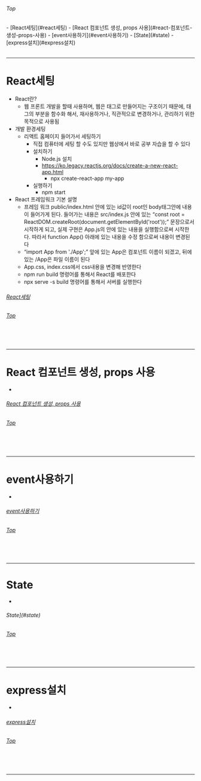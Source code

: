 ###### Top

<React>
- [React세팅](#react세팅)
- [React 컴포넌트 생성, props 사용](#react-컴포넌트-생성-props-사용)
- [event사용하기](#event사용하기)
- [State](#state)

<express>
- [express설치](#express설치)

<br/>
<br/>

***

# React세팅
  - React란?
    - 웹 프론트 개발을 할때 사용하며, 웹은 태그로 만들어지는 구조이기 때문에, 태그의 부분을 함수화 해서, 재사용하거나, 직관적으로 변경하거나, 관리하기 위한 목적으로 사용됨
  - 개발 환경세팅
    - 리액트 홈페이지 들어가서 세팅하기
      - 직접 컴퓨터에 세팅 할 수도 있지만 웹상에서 바로 공부 자습을 할 수 있다
      - 설치하기
        - Node.js 설치
        - https://ko.legacy.reactjs.org/docs/create-a-new-react-app.html 
          - npx create-react-app my-app 
      - 실행하기
        - npm start
  - React 프레임워크 기본 설명
    - 프레임 워크 public/index.html 안에 있는 id값이 root인 body태그안에 내용이 들어가게 된다. 들어가는 내용은 src/index.js 안에 있는 “const root = ReactDOM.createRoot(document.getElementById('root'));” 문장으로서 시작하게 되고, 실제 구현은 App.js의 안에 있는 내용을 실행함으로써 시작한다. 따라서 function App() 아래에 있는 내용을 수정 함으로써 내용이 변경된다
    - “import App from './App';” 앞에 있는 App은 컴포넌트 이름이 되겠고, 뒤에 있는 /App은 파일 이름이 된다
    - App.css, index.css에서 css내용을 변경해 반영한다
    - npm run build 명령어를 통해서 React를 배포한다
    - npx serve -s build 명령어를 통해서 서버를 실행한다

###### [React세팅](#react세팅)
###### [Top](#top)

<br/>
<br/>

***

# React 컴포넌트 생성, props 사용
  - 

###### [React 컴포넌트 생성, props 사용](#react-컴포넌트-생성-props-사용)
###### [Top](#top)

<br/>
<br/>

***

# event사용하기
  - 

###### [event사용하기](#event사용하기)
###### [Top](#top)

<br/>
<br/>

***

# State
  - 

###### State](#state)
###### [Top](#top)

<br/>
<br/>

***

# express설치
  - 

###### [express설치](#express설치)
###### [Top](#top)

<br/>
<br/>

***
